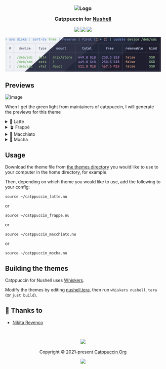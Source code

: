 <h3 align="center">
	<img src="https://raw.githubusercontent.com/catppuccin/catppuccin/main/assets/logos/exports/1544x1544_circle.png" width="100" alt="Logo"/><br/>
	<img src="https://raw.githubusercontent.com/catppuccin/catppuccin/main/assets/misc/transparent.png" height="30" width="0px"/>
	Catppuccin for <a href="https://nushell.sh/">Nushell</a>
	<img src="https://raw.githubusercontent.com/catppuccin/catppuccin/main/assets/misc/transparent.png" height="30" width="0px"/>
</h3>

<p align="center">
	<a href="https://github.com/catppuccin/nushell/stargazers"><img src="https://img.shields.io/github/stars/catppuccin/template?colorA=363a4f&colorB=b7bdf8&style=for-the-badge"></a>
	<a href="https://github.com/catppuccin/nushell/issues"><img src="https://img.shields.io/github/issues/catppuccin/template?colorA=363a4f&colorB=f5a97f&style=for-the-badge"></a>
	<a href="https://github.com/catppuccin/nushell/contributors"><img src="https://img.shields.io/github/contributors/catppuccin/template?colorA=363a4f&colorB=a6da95&style=for-the-badge"></a>
</p>

<p align="center">
	<img src="./assets/combined.webp"/>
</p>

## Previews

![image](https://github.com/user-attachments/assets/0e552d4b-aeae-46c7-9917-d0d75b636a8c)

When I get the green light from maintainers of catppuccin, I will generate the previews for this theme

<details>
<summary>🌻 Latte</summary>
<img src="./assets/latte.webp"/>
</details>
<details>
<summary>🪴 Frappé</summary>
<img src="./assets/frappe.webp"/>
</details>
<details>
<summary>🌺 Macchiato</summary>
<img src="./assets/macchiato.webp"/>
</details>
<details>
<summary>🌿 Mocha</summary>
<img src="./assets/mocha.webp"/>
</details>

## Usage

Download the theme file from [the themes directory](./themes) you would like to use to your computer in the home directory, for example.

Then, depending on which theme you would like to use, add the following to your config:

```nu
source ~/catppuccin_latte.nu
```

or

```nu
source ~/catppuccin_frappe.nu
```

or

```nu
source ~/catppuccin_macchiato.nu
```

or

```nu
source ~/catppuccin_mocha.nu
```

## Building the themes

Catppuccin for Nushell uses [Whiskers](https://github.com/catppuccin/whiskers).

Modify the themes by editing [nushell.tera](./nushell.tera), then run `whiskers nushell.tera` (or `just build`).

## 💝 Thanks to

- [Nikita Revenco](https://github.com/nikitarevenco)

&nbsp;

<p align="center">
	<img src="https://raw.githubusercontent.com/catppuccin/catppuccin/main/assets/footers/gray0_ctp_on_line.svg?sanitize=true" />
</p>

<p align="center">
	Copyright &copy; 2021-present <a href="https://github.com/catppuccin" target="_blank">Catppuccin Org</a>
</p>

<p align="center">
	<a href="https://github.com/catppuccin/catppuccin/blob/main/LICENSE"><img src="https://img.shields.io/static/v1.svg?style=for-the-badge&label=License&message=MIT&logoColor=d9e0ee&colorA=363a4f&colorB=b7bdf8"/></a>
</p>
